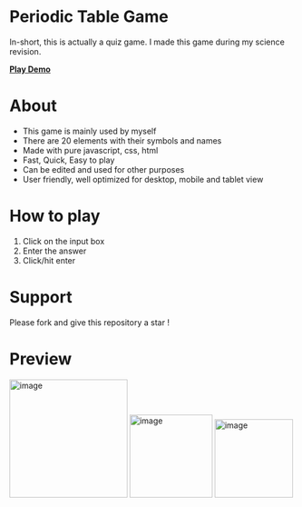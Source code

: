 # Periodic Table Game
In-short, this is actually a quiz game. I made this game during my science revision.

[**Play Demo**](https://leecheeyong.github.io/periodic-table)

# About
- This game is mainly used by myself
- There are 20 elements with their symbols and names
- Made with pure javascript, css, html
- Fast, Quick, Easy to play
- Can be edited and used for other purposes
- User friendly, well optimized for desktop, mobile and tablet view

# How to play
1. Click on the input box
2. Enter the answer
3. Click/hit enter
   
# Support
Please fork and give this repository a star !

# Preview
<div style="display: inline-block">
<img width="208" alt="image" src="https://user-images.githubusercontent.com/81070048/179402694-f212f6f7-68f1-4631-bcbb-a3d4d7db7778.png">
<img width="146" alt="image" src="https://user-images.githubusercontent.com/81070048/179402715-ecd3a40f-5436-48a5-9b7f-ebf417c54ae6.png">
<img width="138" alt="image" src="https://user-images.githubusercontent.com/81070048/179402720-b6937212-0924-4d29-9537-7c9eada45308.png">
</div>
